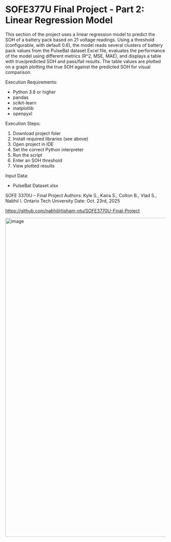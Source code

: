 # SOFE377U Final Project - Part 2: Linear Regression Model

This section of the project uses a linear regression model to predict the SOH of a battery pack based on 21 voltage readings. Using a threshold (configurable, with default 0.6), the model reads several clusters of battery pack values from the PulseBat dataset Excel file, evaluates the performance of the model using different metrics (R^2, MSE, MAE), and displays a table with true/predicted SOH and pass/fail results. The table values are plotted on a graph plotting the true SOH against the predicted SOH for visual comparison.

Execution Requirements:
- Python 3.8 or higher
- pandas
- scikit-learn
- matplotlib
- openpyxl

Execution Steps:
1. Download project foler
2. Install required libraries (see above)
3. Open project in IDE
4. Set the correct Python interpreter
5. Run the script
6. Enter an SOH threshold
7. View plotted results

Input Data:
- PulseBat Dataset.xlsx

SOFE 3370U – Final Project
Authors: Kyle S., Kaira S., Colton B., Vlad S., Nabhil I.
Ontario Tech University
Date: Oct. 23rd, 2025

https://github.com/nabhilirtisham-otu/SOFE3770U-Final-Project

<img width="911" height="1002" alt="image" src="https://github.com/user-attachments/assets/6215a2de-301d-4b20-82c7-811c53adaa6f" />

